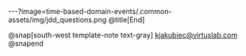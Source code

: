 ---?image=time-based-domain-events/.common-assets/img/jdd_questions.png
@title[End]

@snap[south-west template-note text-gray] 
<kjakubiec@virtuslab.com>
@snapend